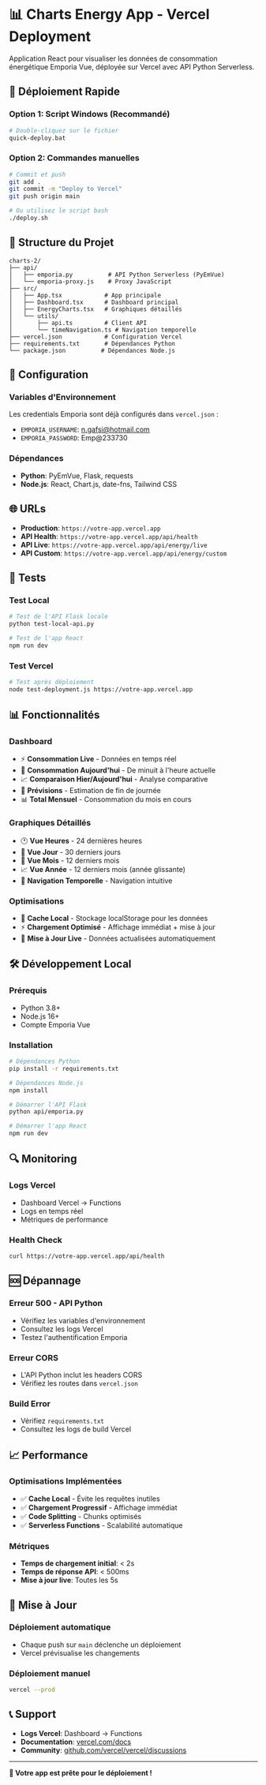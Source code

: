 # 📊 Charts Energy App - Vercel Deployment

Application React pour visualiser les données de consommation énergétique Emporia Vue, déployée sur Vercel avec API Python Serverless.

## 🚀 Déploiement Rapide

### Option 1: Script Windows (Recommandé)
```bash
# Double-cliquez sur le fichier
quick-deploy.bat
```

### Option 2: Commandes manuelles
```bash
# Commit et push
git add .
git commit -m "Deploy to Vercel"
git push origin main

# Ou utilisez le script bash
./deploy.sh
```

## 📁 Structure du Projet

```
charts-2/
├── api/
│   ├── emporia.py          # API Python Serverless (PyEmVue)
│   └── emporia-proxy.js    # Proxy JavaScript
├── src/
│   ├── App.tsx            # App principale
│   ├── Dashboard.tsx      # Dashboard principal
│   ├── EnergyCharts.tsx   # Graphiques détaillés
│   └── utils/
│       ├── api.ts         # Client API
│       └── timeNavigation.ts # Navigation temporelle
├── vercel.json            # Configuration Vercel
├── requirements.txt       # Dépendances Python
└── package.json          # Dépendances Node.js
```

## 🔧 Configuration

### Variables d'Environnement
Les credentials Emporia sont déjà configurés dans `vercel.json` :
- `EMPORIA_USERNAME`: n.gafsi@hotmail.com
- `EMPORIA_PASSWORD`: Emp@233730

### Dépendances
- **Python**: PyEmVue, Flask, requests
- **Node.js**: React, Chart.js, date-fns, Tailwind CSS

## 🌐 URLs

- **Production**: `https://votre-app.vercel.app`
- **API Health**: `https://votre-app.vercel.app/api/health`
- **API Live**: `https://votre-app.vercel.app/api/energy/live`
- **API Custom**: `https://votre-app.vercel.app/api/energy/custom`

## 🧪 Tests

### Test Local
```bash
# Test de l'API Flask locale
python test-local-api.py

# Test de l'app React
npm run dev
```

### Test Vercel
```bash
# Test après déploiement
node test-deployment.js https://votre-app.vercel.app
```

## 📊 Fonctionnalités

### Dashboard
- ⚡ **Consommation Live** - Données en temps réel
- 📅 **Consommation Aujourd'hui** - De minuit à l'heure actuelle
- 📈 **Comparaison Hier/Aujourd'hui** - Analyse comparative
- 🔮 **Prévisions** - Estimation de fin de journée
- 📊 **Total Mensuel** - Consommation du mois en cours

### Graphiques Détaillés
- 🕐 **Vue Heures** - 24 dernières heures
- 📅 **Vue Jour** - 30 derniers jours
- 📆 **Vue Mois** - 12 derniers mois
- 📈 **Vue Année** - 12 derniers mois (année glissante)
- 🔄 **Navigation Temporelle** - Navigation intuitive

### Optimisations
- 💾 **Cache Local** - Stockage localStorage pour les données
- ⚡ **Chargement Optimisé** - Affichage immédiat + mise à jour
- 🔄 **Mise à Jour Live** - Données actualisées automatiquement

## 🛠️ Développement Local

### Prérequis
- Python 3.8+
- Node.js 16+
- Compte Emporia Vue

### Installation
```bash
# Dépendances Python
pip install -r requirements.txt

# Dépendances Node.js
npm install

# Démarrer l'API Flask
python api/emporia.py

# Démarrer l'app React
npm run dev
```

## 🔍 Monitoring

### Logs Vercel
- Dashboard Vercel → Functions
- Logs en temps réel
- Métriques de performance

### Health Check
```bash
curl https://votre-app.vercel.app/api/health
```

## 🆘 Dépannage

### Erreur 500 - API Python
- Vérifiez les variables d'environnement
- Consultez les logs Vercel
- Testez l'authentification Emporia

### Erreur CORS
- L'API Python inclut les headers CORS
- Vérifiez les routes dans `vercel.json`

### Build Error
- Vérifiez `requirements.txt`
- Consultez les logs de build Vercel

## 📈 Performance

### Optimisations Implémentées
- ✅ **Cache Local** - Évite les requêtes inutiles
- ✅ **Chargement Progressif** - Affichage immédiat
- ✅ **Code Splitting** - Chunks optimisés
- ✅ **Serverless Functions** - Scalabilité automatique

### Métriques
- **Temps de chargement initial**: < 2s
- **Temps de réponse API**: < 500ms
- **Mise à jour live**: Toutes les 5s

## 🔄 Mise à Jour

### Déploiement automatique
- Chaque push sur `main` déclenche un déploiement
- Vercel prévisualise les changements

### Déploiement manuel
```bash
vercel --prod
```

## 📞 Support

- **Logs Vercel**: Dashboard → Functions
- **Documentation**: [vercel.com/docs](https://vercel.com/docs)
- **Community**: [github.com/vercel/vercel/discussions](https://github.com/vercel/vercel/discussions)

---

**🎉 Votre app est prête pour le déploiement !** 